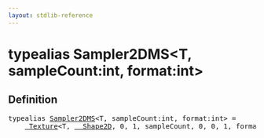 ```yaml
---
layout: stdlib-reference
---
```


# typealias Sampler2DMS\<T, sampleCount:int, format:int\>

## Definition

<pre>
<span class='code_keyword'>typealias</span> <a href="/stdlib-reference/types/Sampler2DMS">Sampler2DMS</a>&lt;T, sampleCount:<span class="code_keyword">int</span>, format:<span class="code_keyword">int</span>&gt; = 
    <a href="/stdlib-reference/types/Texture/index" class="code_type">_Texture</a>&lt;T, <a href="/stdlib-reference/types/Shape2D/index" class="code_type">__Shape2D</a>, 0, 1, sampleCount, 0, 0, 1, format&gt;;
</pre>

